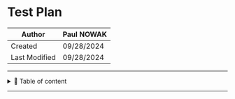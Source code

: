 # Test Plan 

| Author        | Paul NOWAK |
|---------------|------------ |
| Created       | 09/28/2024  |
| Last Modified | 09/28/2024  |

---

<details>

<summary>📖 Table of content</summary>

- [Introduction](##introduction) 
- [1.Objectives & Tasks](##1.objectives-&-tasks) 
- [2.Testing Scope](##2.testing-scope) 
- [3.Testing Strategy](##3.testing-strategy) 
 - [3.1.Unit Testing](###3.1.unit-testing) 
 - [3.2.Integration Testing](###3.2.integration-testing) 
 - [3.3.Functional Testing](###3.3.functional-testing) 
 - [3.4.Performance Testing](###3.4.performance-testing) 
 - [3.5.Stress Testing](###3.5.stress-testing) 
 - [3.6.Hardware Testing](###3.6.hardware-testing) 
 - [3.7.User Interface Testing](###3.7.user-interface-testing) 
 - [3.8.Regression Testing](###3.8.regression-testing) 



</details>

---